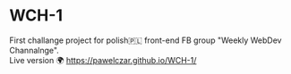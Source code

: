 # WCH-1
First challange project for polish:poland: front-end FB group "Weekly WebDev Channalnge".<br />
Live version :earth_africa: https://pawelczar.github.io/WCH-1/
